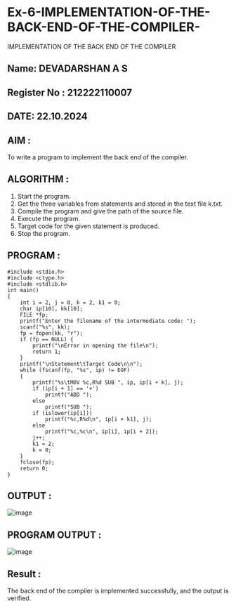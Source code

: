# Ex-6-IMPLEMENTATION-OF-THE-BACK-END-OF-THE-COMPILER-

IMPLEMENTATION OF THE BACK END OF THE COMPILER 
## Name: DEVADARSHAN A S
## Register No : 212222110007
## DATE: 22.10.2024

## AIM :

To write a program to implement the back end of the compiler.

## ALGORITHM :

1. Start the program.
2. Get the three variables from statements and stored in the text file k.txt.
3. Compile the program and give the path of the source file.
4. Execute the program.
5. Target code for the given statement is produced.
6. Stop the program.
   
## PROGRAM :

```
#include <stdio.h>
#include <ctype.h>
#include <stdlib.h>
int main()
{
    int i = 2, j = 0, k = 2, k1 = 0;
    char ip[10], kk[10];
    FILE *fp;
    printf("Enter the filename of the intermediate code: ");
    scanf("%s", kk);
    fp = fopen(kk, "r");
    if (fp == NULL) {
        printf("\nError in opening the file\n");
        return 1;
    }
    printf("\nStatement\tTarget Code\n\n");
    while (fscanf(fp, "%s", ip) != EOF)
    {
        printf("%s\tMOV %c,R%d SUB ", ip, ip[i + k], j);
        if (ip[i + 1] == '+')
            printf("ADD ");
        else
            printf("SUB ");
        if (islower(ip[i]))
            printf("%c,R%d\n", ip[i + k1], j);
        else
            printf("%c,%c\n", ip[i], ip[i + 2]);
        j++;
        k1 = 2;
        k = 0;
    }
    fclose(fp);
    return 0;
}
```

## OUTPUT :

![image](https://github.com/user-attachments/assets/cb72f544-f315-48bc-8428-2a51a00ae1e8)

## PROGRAM OUTPUT :

![image](https://github.com/user-attachments/assets/c48ae4dd-3f3e-41a2-be00-9663c76cad10)

## Result :

The back end of the compiler is implemented successfully, and the output is verified.
